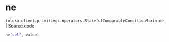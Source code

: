 # ne
`toloka.client.primitives.operators.StatefulComparableConditionMixin.ne` | [Source code](https://github.com/Toloka/toloka-kit/blob/v1.0.2/src/client/primitives/operators.py#L200)

```python
ne(self, value)
```

